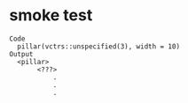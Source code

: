 # smoke test

    Code
      pillar(vctrs::unspecified(3), width = 10)
    Output
      <pillar>
           <???>
               .
               .
               .

